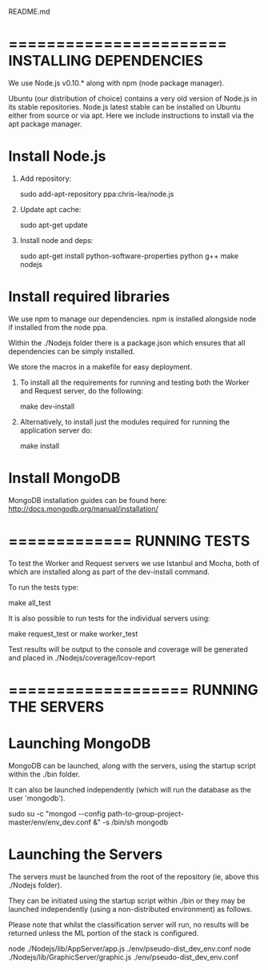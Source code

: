 README.md

=======================
INSTALLING DEPENDENCIES
=======================
We use Node.js v0.10.* along with npm (node package manager).

Ubuntu (our distribution of choice) contains a very old version of Node.js in its stable repositories. Node.js latest stable can be installed on Ubuntu either from source or via apt. Here we include instructions to install via the apt package manager.

Install Node.js
===============

1. Add repository:

	sudo add-apt-repository ppa:chris-lea/node.js

2. Update apt cache:

	sudo apt-get update

3. Install node and deps:

	sudo apt-get install python-software-properties python g++ make nodejs

Install required libraries
==========================

We use npm to manage our dependencies. npm is installed alongside node if installed from the node ppa. 

Within the ./Nodejs folder there is a package.json which ensures that all dependencies can be simply installed.

We store the macros in a makefile for easy deployment.

1. To install all the requirements for running and testing both the Worker and Request server, do the following:

	make dev-install

2. Alternatively, to install just the modules required for running the application server do:

	make install

Install MongoDB 
===============

MongoDB installation guides can be found here:
http://docs.mongodb.org/manual/installation/

=============
RUNNING TESTS
=============

To test the Worker and Request servers we use Istanbul and Mocha, both of which are installed along as part of the dev-install command.

To run the tests type:

make all_test

It is also possible to run tests for the individual servers using:

make request_test
or
make worker_test

Test results will be output to the console and coverage will be generated and placed in ./Nodejs/coverage/lcov-report

===================
RUNNING THE SERVERS
===================

Launching MongoDB
=================

MongoDB can be launched, along with the servers, using the startup script within the ./bin folder. 

It can also be launched independently (which will run the database as the user 'mongodb').

sudo su -c "mongod --config path-to-group-project-master/env/env_dev.conf &" -s /bin/sh mongodb

Launching the Servers
=====================

The servers must be launched from the root of the repository (ie, above this ./Nodejs folder).

They can be initiated using the startup script within ./bin or they may be launched independently (using a non-distributed environment) as follows.

Please note that whilst the classification server will run, no results will be returned unless the ML portion of the stack is configured.

node ./Nodejs/lib/AppServer/app.js ./env/pseudo-dist_dev_env.conf
node ./Nodejs/lib/GraphicServer/graphic.js ./env/pseudo-dist_dev_env.conf